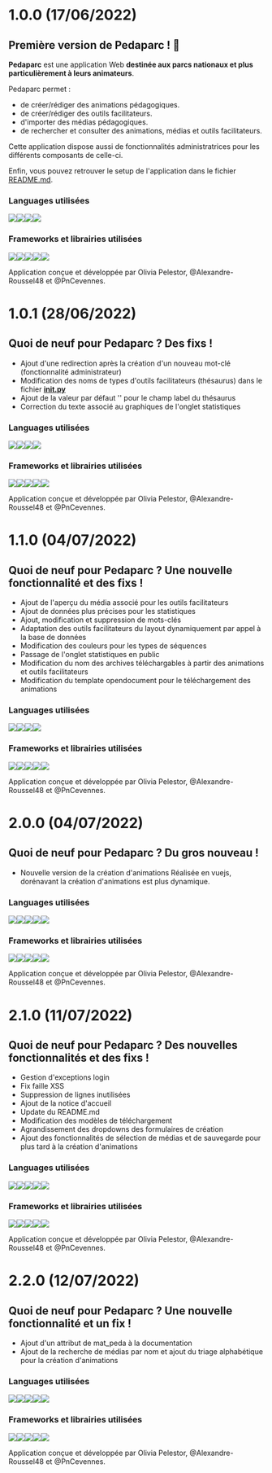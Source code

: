 # 1.0.0 (17/06/2022)
## Première version de Pedaparc ! :tada:

**Pedaparc** est une application Web **destinée aux parcs nationaux et plus particulièrement à leurs animateurs**.

Pedaparc permet :

- de créer/rédiger des animations pédagogiques.
- de créer/rédiger des outils facilitateurs.
- d'importer des médias pédagogiques.
- de rechercher et consulter des animations, médias et outils facilitateurs.

Cette application dispose aussi de fonctionnalités administratrices pour les différents composants de celle-ci.

Enfin, vous pouvez retrouver le setup de l'application dans le fichier [README.md](https://github.com/PnCevennes/Pedaparc/blob/master/README.md).

### Languages utilisées

![](https://img.shields.io/badge/HTML5-informationals?style=flat&logo=html5&color=E34F26&logoColor=FFF)![](https://img.shields.io/badge/CSS3-informationals?style=flat&logo=css3&color=1572B6&logoColor=FFF)![](https://img.shields.io/badge/JavaScript-informationals?style=flat&logo=javascript&color=C7B61A&logoColor=FFF)![](https://img.shields.io/badge/python-informationals?style=flat&logo=python&color=3776AB&logoColor=FFF)

### Frameworks et librairies utilisées

![](https://img.shields.io/badge/flask-informationals?style=flat&logo=flask&color=000000&logoColor=FFF)![](https://img.shields.io/badge/jinja-informationals?style=flat&logo=jinja&color=B41717&logoColor=FFF)![](https://img.shields.io/badge/peewee-informationals?style=flat&logo=peewee&color=000000&logoColor=FFF)![](https://img.shields.io/badge/py3o-informationals?style=flat&logo=py3o&color=0E85CD&logoColor=FFF)![](https://img.shields.io/badge/semanticUi-informationals?style=flat&logo=semanticUi&color=35BDB2&logoColor=FFF)

Application conçue et développée par Olivia Pelestor, @Alexandre-Roussel48 et @PnCevennes.

# 1.0.1 (28/06/2022)
## Quoi de neuf pour Pedaparc ? Des fixs !

- Ajout d'une redirection après la création d'un nouveau mot-clé (fonctionnalité administrateur)
- Modification des noms de types d'outils facilitateurs (thésaurus) dans le fichier [__init.py__](https://github.com/PnCevennes/Pedaparc/blob/master/models/__init__.py)
- Ajout de la valeur par défaut '' pour le champ label du thésaurus
- Correction du texte associé au graphiques de l'onglet statistiques

### Languages utilisées

![](https://img.shields.io/badge/HTML5-informationals?style=flat&logo=html5&color=E34F26&logoColor=FFF)![](https://img.shields.io/badge/CSS3-informationals?style=flat&logo=css3&color=1572B6&logoColor=FFF)![](https://img.shields.io/badge/JavaScript-informationals?style=flat&logo=javascript&color=C7B61A&logoColor=FFF)![](https://img.shields.io/badge/python-informationals?style=flat&logo=python&color=3776AB&logoColor=FFF)

### Frameworks et librairies utilisées

![](https://img.shields.io/badge/flask-informationals?style=flat&logo=flask&color=000000&logoColor=FFF)![](https://img.shields.io/badge/jinja-informationals?style=flat&logo=jinja&color=B41717&logoColor=FFF)![](https://img.shields.io/badge/peewee-informationals?style=flat&logo=peewee&color=000000&logoColor=FFF)![](https://img.shields.io/badge/py3o-informationals?style=flat&logo=py3o&color=0E85CD&logoColor=FFF)![](https://img.shields.io/badge/semanticUi-informationals?style=flat&logo=semanticUi&color=35BDB2&logoColor=FFF)

Application conçue et développée par Olivia Pelestor, @Alexandre-Roussel48 et @PnCevennes.

# 1.1.0 (04/07/2022)
## Quoi de neuf pour Pedaparc ? Une nouvelle fonctionnalité et des fixs !

- Ajout de l'aperçu du média associé pour les outils facilitateurs
- Ajout de données plus précises pour les statistiques
- Ajout, modification et suppression de mots-clés
- Adaptation des outils facilitateurs du layout dynamiquement par appel à la base de données
- Modification des couleurs pour les types de séquences
- Passage de l'onglet statistiques en public
- Modification du nom des archives téléchargables à partir des animations et outils facilitateurs
- Modification du template opendocument pour le téléchargement des animations

### Languages utilisées

![](https://img.shields.io/badge/HTML5-informationals?style=flat&logo=html5&color=E34F26&logoColor=FFF)![](https://img.shields.io/badge/CSS3-informationals?style=flat&logo=css3&color=1572B6&logoColor=FFF)![](https://img.shields.io/badge/JavaScript-informationals?style=flat&logo=javascript&color=C7B61A&logoColor=FFF)![](https://img.shields.io/badge/python-informationals?style=flat&logo=python&color=3776AB&logoColor=FFF)

### Frameworks et librairies utilisées

![](https://img.shields.io/badge/flask-informationals?style=flat&logo=flask&color=000000&logoColor=FFF)![](https://img.shields.io/badge/jinja-informationals?style=flat&logo=jinja&color=B41717&logoColor=FFF)![](https://img.shields.io/badge/peewee-informationals?style=flat&logo=peewee&color=000000&logoColor=FFF)![](https://img.shields.io/badge/py3o-informationals?style=flat&logo=py3o&color=0E85CD&logoColor=FFF)![](https://img.shields.io/badge/semanticUi-informationals?style=flat&logo=semanticUi&color=35BDB2&logoColor=FFF)

Application conçue et développée par Olivia Pelestor, @Alexandre-Roussel48 et @PnCevennes.

# 2.0.0 (04/07/2022)
## Quoi de neuf pour Pedaparc ? Du gros nouveau !

- Nouvelle version de la création d'animations
Réalisée en vuejs, dorénavant la création d'animations est plus dynamique.

### Languages utilisées

![](https://img.shields.io/badge/HTML5-informationals?style=flat&logo=html5&color=E34F26&logoColor=FFF)![](https://img.shields.io/badge/CSS3-informationals?style=flat&logo=css3&color=1572B6&logoColor=FFF)![](https://img.shields.io/badge/JavaScript-informationals?style=flat&logo=javascript&color=C7B61A&logoColor=FFF)![](https://img.shields.io/badge/python-informationals?style=flat&logo=python&color=3776AB&logoColor=FFF)![](https://img.shields.io/badge/vue.js-informationals?style=flat&logo=vue.js&color=4FC08D&logoColor=FFF)

### Frameworks et librairies utilisées

![](https://img.shields.io/badge/flask-informationals?style=flat&logo=flask&color=000000&logoColor=FFF)![](https://img.shields.io/badge/jinja-informationals?style=flat&logo=jinja&color=B41717&logoColor=FFF)![](https://img.shields.io/badge/peewee-informationals?style=flat&logo=peewee&color=000000&logoColor=FFF)![](https://img.shields.io/badge/py3o-informationals?style=flat&logo=py3o&color=0E85CD&logoColor=FFF)![](https://img.shields.io/badge/semanticUi-informationals?style=flat&logo=semanticUi&color=35BDB2&logoColor=FFF)

Application conçue et développée par Olivia Pelestor, @Alexandre-Roussel48 et @PnCevennes.

# 2.1.0 (11/07/2022)
## Quoi de neuf pour Pedaparc ? Des nouvelles fonctionnalités et des fixs !

- Gestion d'exceptions login
- Fix faille XSS
- Suppression de lignes inutilisées
- Ajout de la notice d'accueil
- Update du README.md
- Modification des modèles de téléchargement
- Agrandissement des dropdowns des formulaires de création
- Ajout des fonctionnalités de sélection de médias et de sauvegarde pour plus tard à la création d'animations

### Languages utilisées

![](https://img.shields.io/badge/HTML5-informationals?style=flat&logo=html5&color=E34F26&logoColor=FFF)![](https://img.shields.io/badge/CSS3-informationals?style=flat&logo=css3&color=1572B6&logoColor=FFF)![](https://img.shields.io/badge/JavaScript-informationals?style=flat&logo=javascript&color=C7B61A&logoColor=FFF)![](https://img.shields.io/badge/python-informationals?style=flat&logo=python&color=3776AB&logoColor=FFF)![](https://img.shields.io/badge/vue.js-informationals?style=flat&logo=vue.js&color=4FC08D&logoColor=FFF)

### Frameworks et librairies utilisées

![](https://img.shields.io/badge/flask-informationals?style=flat&logo=flask&color=000000&logoColor=FFF)![](https://img.shields.io/badge/jinja-informationals?style=flat&logo=jinja&color=B41717&logoColor=FFF)![](https://img.shields.io/badge/peewee-informationals?style=flat&logo=peewee&color=000000&logoColor=FFF)![](https://img.shields.io/badge/py3o-informationals?style=flat&logo=py3o&color=0E85CD&logoColor=FFF)![](https://img.shields.io/badge/semanticUi-informationals?style=flat&logo=semanticUi&color=35BDB2&logoColor=FFF)

Application conçue et développée par Olivia Pelestor, @Alexandre-Roussel48 et @PnCevennes.

# 2.2.0 (12/07/2022)
## Quoi de neuf pour Pedaparc ? Une nouvelle fonctionnalité et un fix !

- Ajout d'un attribut de mat_peda à la documentation
- Ajout de la recherche de médias par nom et ajout du triage alphabétique pour la création d'animations

### Languages utilisées

![](https://img.shields.io/badge/HTML5-informationals?style=flat&logo=html5&color=E34F26&logoColor=FFF)![](https://img.shields.io/badge/CSS3-informationals?style=flat&logo=css3&color=1572B6&logoColor=FFF)![](https://img.shields.io/badge/JavaScript-informationals?style=flat&logo=javascript&color=C7B61A&logoColor=FFF)![](https://img.shields.io/badge/python-informationals?style=flat&logo=python&color=3776AB&logoColor=FFF)![](https://img.shields.io/badge/vue.js-informationals?style=flat&logo=vue.js&color=4FC08D&logoColor=FFF)

### Frameworks et librairies utilisées

![](https://img.shields.io/badge/flask-informationals?style=flat&logo=flask&color=000000&logoColor=FFF)![](https://img.shields.io/badge/jinja-informationals?style=flat&logo=jinja&color=B41717&logoColor=FFF)![](https://img.shields.io/badge/peewee-informationals?style=flat&logo=peewee&color=000000&logoColor=FFF)![](https://img.shields.io/badge/py3o-informationals?style=flat&logo=py3o&color=0E85CD&logoColor=FFF)![](https://img.shields.io/badge/semanticUi-informationals?style=flat&logo=semanticUi&color=35BDB2&logoColor=FFF)

Application conçue et développée par Olivia Pelestor, @Alexandre-Roussel48 et @PnCevennes.